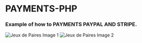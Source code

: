 # PAYMENTS-PHP

### Example of how to PAYMENTS PAYPAL AND STRIPE.

<img src="https://github.com/user-attachments/assets/adec607b-d0d9-49b0-b9f7-bfc228bcdc7d" alt="Jeux de Paires Image 1" />
<img src="https://github.com/user-attachments/assets/25f43813-e820-4bf1-a65e-f2fd42279f69" alt="Jeux de Paires Image 2" />
